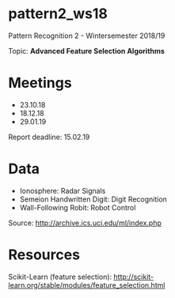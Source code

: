 # pattern2_ws18
Pattern Recognition 2 - Wintersemester 2018/19

Topic: <b>Advanced Feature Selection Algorithms</b>

# Meetings
- 23.10.18
- 18.12.18
- 29.01.19

Report deadline: 15.02.19

# Data
- Ionosphere: Radar Signals
- Semeion Handwritten Digit: Digit Recognition
- Wall-Following Robit: Robot Control

Source: http://archive.ics.uci.edu/ml/index.php

# Resources
Scikit-Learn (feature selection): http://scikit-learn.org/stable/modules/feature_selection.html
